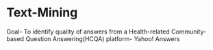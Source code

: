 # Text-Mining

Goal- To identify quality of answers from a Health-related Community-based Question Answering(HCQA) platform- Yahoo! Answers
